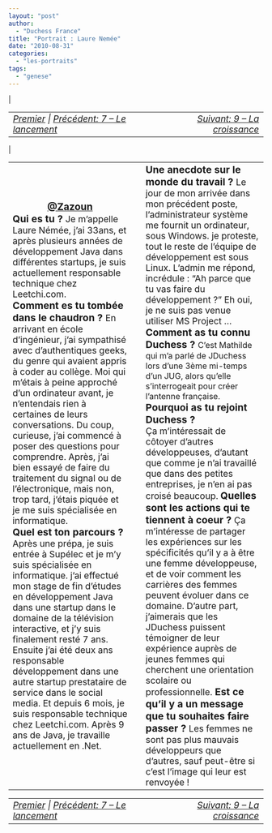 ```yaml
---
layout: "post"
author:
  - "Duchess France"
title: "Portrait : Laure Nemée"
date: "2010-08-31"
categories:
  - "les-portraits"
tags:
  - "genese"
---
```


| <table border="0" width="100%"><tbody><tr><td style="font-size: 110%; font-style: italic; text-align: left;"><a href="http://www.duchess-france.org/rencontre-a-devoxx/">Premier</a> | <a href="http://www.duchess-france.org/le-lancement/">Précédent: 7 – Le lancement</a></td><td style="font-size: 110%; font-style: italic; text-align: right;"><a href="http://www.duchess-france.org/la-croissance/">Suivant: 9 – La croissance</a></td></tr></tbody></table> |

<table border="0" width="100%"><tbody><tr><td width="33%"><div style="margin-right: 10px;"><div style="margin: 0; padding: 0; text-align: center;"><span style="font-size: 120%; font-weight: bold; color: #3366ff;"><a href="http://twitter.com/Zazoun">@Zazoun</a></span></div><span style="font-size: 120%; font-weight: bold;">Qui es tu ? </span><span style="font-size: 110%;">Je m’appelle Laure Némée, j’ai 33ans, et après plusieurs années de développement Java dans différentes startups, je suis actuellement responsable technique chez Leetchi.com.</span><div></div><span style="font-size: 120%; font-weight: bold;">Comment es tu tombée dans le chaudron ? </span><span style="font-size: 110%;">En arrivant en école d’ingénieur, j’ai sympathisé avec d’authentiques geeks, du genre qui avaient appris à coder au collège. Moi qui m’étais à peine approché d’un ordinateur avant, je n’entendais rien à certaines de leurs conversations. Du coup, curieuse, j’ai commencé à poser des questions pour comprendre. Après, j’ai bien essayé de faire du traitement du signal ou de l’électronique, mais non, trop tard, j’étais piquée et je me suis spécialisée en informatique.</span><div></div><span style="font-size: 120%; font-weight: bold;">Quel est ton parcours ?</span><div></div><span style="font-size: 110%;">Après une prépa, je suis entrée à Supélec et je m’y suis spécialisée en informatique. j’ai effectué mon stage de fin d’études en développement Java dans une startup dans le domaine de la télévision interactive, et j’y suis finalement resté 7 ans. Ensuite j’ai été deux ans responsable développement dans une autre startup prestataire de service dans le social media. Et depuis 6 mois, je suis responsable technique chez Leetchi.com. Après 9 ans de Java, je travaille actuellement en .Net.</span><div></div></div></td><td width="66%"><div style="margin-left: 10px;"><span style="font-size: 120%; font-weight: bold;">Une anecdote sur le monde du travail ? </span><span style="font-size: 110%;">Le jour de mon arrivée dans mon précédent poste, l’administrateur système me fournit un ordinateur, sous Windows. je proteste, tout le reste de l’équipe de développement est sous Linux. L’admin me répond, incrédule : “Ah parce que tu vas faire du développement ?” Eh oui, je ne suis pas venue utiliser MS Project …</span></div><div style="margin-left: 10px;"><span style="font-size: 120%; font-weight: bold;">Comment as tu connu Duchess ? </span><span style="font-size: 100%;"><span style="font-size: 100%;">C’est Mathilde qui m’a parlé de JDuchess lors d’une 3ème mi-temps d’un JUG, alors qu’elle s’interrogeait pour créer l’antenne française.<div></div><span style="font-size: 120%; font-weight: bold;">Pourquoi as tu rejoint Duchess ? </span><span style="font-size: 110%;">Ça m’intéressait de côtoyer d’autres développeuses, d’autant que comme je n’ai travaillé que dans des petites entreprises, je n’en ai pas croisé beaucoup.</span> <span style="font-size: 100%;"><span style="font-size: 120%; font-weight: bold;">Quelles sont les actions qui te tiennent à coeur ? </span><span style="font-size: 110%;">Ça m’intéresse de partager les expériences sur les spécificités qu’il y a à être une femme développeuse, et de voir comment les carrières des femmes peuvent évoluer dans ce domaine. </span><span style="font-size: 110%;">D’autre part, j’aimerais que les JDuchess puissent témoigner de leur expérience auprès de jeunes femmes qui cherchent une orientation scolaire ou professionnelle.</span></span></span></span><span style="font-size: 120%; font-weight: bold;"> Est ce qu’il y a un message que tu souhaites faire passer ? </span><span style="font-size: 110%;">Les femmes ne sont pas plus mauvais développeurs que d’autres, sauf peut-être si c’est l’image qui leur est renvoyée !</span><div></div></div></td></tr></tbody></table>

<table border="0" width="100%"><tbody><tr><td style="font-size: 110%; font-style: italic; text-align: left;"><a href="http://www.duchess-france.org/rencontre-a-devoxx/">Premier</a> | <a href="http://www.duchess-france.org/le-lancement/">Précédent: 7 – Le lancement</a></td><td style="font-size: 110%; font-style: italic; text-align: right;"><a href="http://www.duchess-france.org/la-croissance/">Suivant: 9 – La croissance</a></td></tr></tbody></table>
